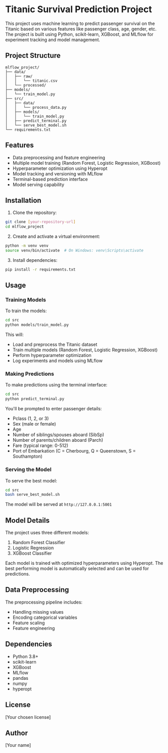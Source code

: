 # Titanic Survival Prediction Project

This project uses machine learning to predict passenger survival on the Titanic based on various features like passenger class, age, gender, etc. The project is built using Python, scikit-learn, XGBoost, and MLflow for experiment tracking and model management.

## Project Structure

```
mlflow_project/
├── data/
│   ├── raw/
│   │   └── titanic.csv
│   └── processed/
├── models/
│   └── train_model.py
├── src/
│   ├── data/
│   │   └── process_data.py
│   ├── models/
│   │   └── train_model.py
│   ├── predict_terminal.py
│   └── serve_best_model.sh
└── requirements.txt
```

## Features

- Data preprocessing and feature engineering
- Multiple model training (Random Forest, Logistic Regression, XGBoost)
- Hyperparameter optimization using Hyperopt
- Model tracking and versioning with MLflow
- Terminal-based prediction interface
- Model serving capability

## Installation

1. Clone the repository:
```bash
git clone [your-repository-url]
cd mlflow_project
```

2. Create and activate a virtual environment:
```bash
python -m venv venv
source venv/bin/activate  # On Windows: venv\Scripts\activate
```

3. Install dependencies:
```bash
pip install -r requirements.txt
```

## Usage

### Training Models

To train the models:
```bash
cd src
python models/train_model.py
```

This will:
- Load and preprocess the Titanic dataset
- Train multiple models (Random Forest, Logistic Regression, XGBoost)
- Perform hyperparameter optimization
- Log experiments and models using MLflow

### Making Predictions

To make predictions using the terminal interface:
```bash
cd src
python predict_terminal.py
```

You'll be prompted to enter passenger details:
- Pclass (1, 2, or 3)
- Sex (male or female)
- Age
- Number of siblings/spouses aboard (SibSp)
- Number of parents/children aboard (Parch)
- Fare (typical range: 0-512)
- Port of Embarkation (C = Cherbourg, Q = Queenstown, S = Southampton)

### Serving the Model

To serve the best model:
```bash
cd src
bash serve_best_model.sh
```

The model will be served at `http://127.0.0.1:5001`

## Model Details

The project uses three different models:
1. Random Forest Classifier
2. Logistic Regression
3. XGBoost Classifier

Each model is trained with optimized hyperparameters using Hyperopt. The best performing model is automatically selected and can be used for predictions.

## Data Preprocessing

The preprocessing pipeline includes:
- Handling missing values
- Encoding categorical variables
- Feature scaling
- Feature engineering

## Dependencies

- Python 3.8+
- scikit-learn
- XGBoost
- MLflow
- pandas
- numpy
- hyperopt

## License

[Your chosen license]

## Author

[Your name] 